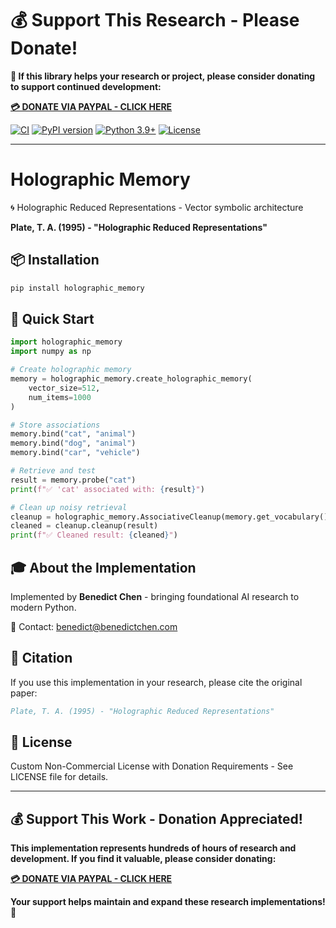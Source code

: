 # 💰 Support This Research - Please Donate!

**🙏 If this library helps your research or project, please consider donating to support continued development:**

**[💳 DONATE VIA PAYPAL - CLICK HERE](https://www.paypal.com/cgi-bin/webscr?cmd=_s-xclick&hosted_button_id=WXQKYYKPHWXHS)**

[![CI](https://github.com/benedictchen/holographic-memory/workflows/CI/badge.svg)](https://github.com/benedictchen/holographic-memory/actions)
[![PyPI version](https://img.shields.io/pypi/v/holographic-memory.svg)](https://pypi.org/project/holographic-memory/)
[![Python 3.9+](https://img.shields.io/badge/python-3.9+-blue.svg)](https://www.python.org/downloads/)
[![License](https://img.shields.io/badge/license-Custom%20Non--Commercial-red.svg)](LICENSE)

---

# Holographic Memory

🌀 Holographic Reduced Representations - Vector symbolic architecture

**Plate, T. A. (1995) - "Holographic Reduced Representations"**

## 📦 Installation

```bash
pip install holographic_memory
```

## 🚀 Quick Start

```python
import holographic_memory
import numpy as np

# Create holographic memory
memory = holographic_memory.create_holographic_memory(
    vector_size=512,
    num_items=1000
)

# Store associations
memory.bind("cat", "animal")
memory.bind("dog", "animal") 
memory.bind("car", "vehicle")

# Retrieve and test
result = memory.probe("cat")
print(f"✅ 'cat' associated with: {result}")

# Clean up noisy retrieval
cleanup = holographic_memory.AssociativeCleanup(memory.get_vocabulary())
cleaned = cleanup.cleanup(result)
print(f"✅ Cleaned result: {cleaned}")
```

## 🎓 About the Implementation

Implemented by **Benedict Chen** - bringing foundational AI research to modern Python.

📧 Contact: benedict@benedictchen.com

## 📖 Citation

If you use this implementation in your research, please cite the original paper:

```bibtex
Plate, T. A. (1995) - "Holographic Reduced Representations"
```

## 📜 License

Custom Non-Commercial License with Donation Requirements - See LICENSE file for details.

---

## 💰 Support This Work - Donation Appreciated!

**This implementation represents hundreds of hours of research and development. If you find it valuable, please consider donating:**

**[💳 DONATE VIA PAYPAL - CLICK HERE](https://www.paypal.com/cgi-bin/webscr?cmd=_s-xclick&hosted_button_id=WXQKYYKPHWXHS)**

**Your support helps maintain and expand these research implementations! 🙏**